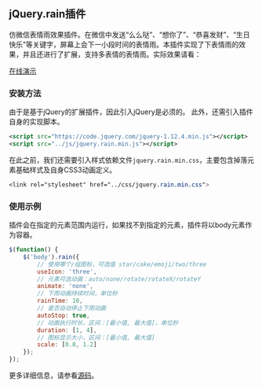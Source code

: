 ## jQuery.rain插件

仿微信表情雨效果插件。在微信中发送“么么哒”、“想你了”、“恭喜发财”、“生日快乐”等关键字，屏幕上会下一小段时间的表情雨。本插件实现了下表情雨的效果，并且还进行了扩展，支持多表情的表情雨。实际效果请看：

[在线演示](http://seejs.me/jquery.rain/demo/index.html)

### 安装方法

由于是基于jQuery的扩展插件，因此引入jQuery是必须的。
此外，还需引入插件自身的实现脚本。

```xml
<script src="https://code.jquery.com/jquery-1.12.4.min.js"></script>
<script src="../js/jquery.rain.min.js"></script>
```

在此之前，我们还需要引入样式依赖文件`jquery.rain.min.css`，主要包含掉落元素基础样式及自身CSS3动画定义。

```css
<link rel="stylesheet" href="../css/jquery.rain.min.css">
```

### 使用示例

插件会在指定的元素范围内运行，如果找不到指定的元素，插件将以body元素作为容器。

```js
$(function() {
    $('body').rain({
        // 使用哪个/组图标，可选值 star/cake/emoji/two/three
        useIcon: 'three',
        // 元素可选动画：auto/none/rotate/rotateX/rotateY
        animate: 'none',
        // 下雨动画持续时间，单位秒
        rainTime: 10,
        // 是否自动停止下雨动画
        autoStop: true,
        // 动画执行时长，区间：[最小值, 最大值]，单位秒
        duration: [1, 4],
        // 图标显示大小，区间：[最小值, 最大值]
        scale: [0.8, 1.2]
    });
});
```

更多详细信息，请参看[源码](https://github.com/mailzwj/jquery.rain)。